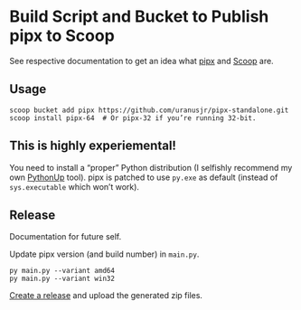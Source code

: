 # Build Script and Bucket to Publish pipx to Scoop

See respective documentation to get an idea what [pipx] and [Scoop] are.

[pipx]: https://pipxproject.github.io/pipx/
[Scoop]: https://scoop.sh/


## Usage

```
scoop bucket add pipx https://github.com/uranusjr/pipx-standalone.git
scoop install pipx-64  # Or pipx-32 if you’re running 32-bit.
```


## This is highly experiemental!

You need to install a “proper” Python distribution (I selfishly recommend my
own [PythonUp] tool). pipx is patched to use `py.exe` as default (instead of
`sys.executable` which won’t work).

[PythonUp]: https://github.com/uranusjr/pythonup-windows


## Release

Documentation for future self.

Update pipx version (and build number) in `main.py`.

```
py main.py --variant amd64
py main.py --variant win32
```

[Create a release](https://github.com/uranusjr/pipx-standalone/releases/new)
and upload the generated zip files.
